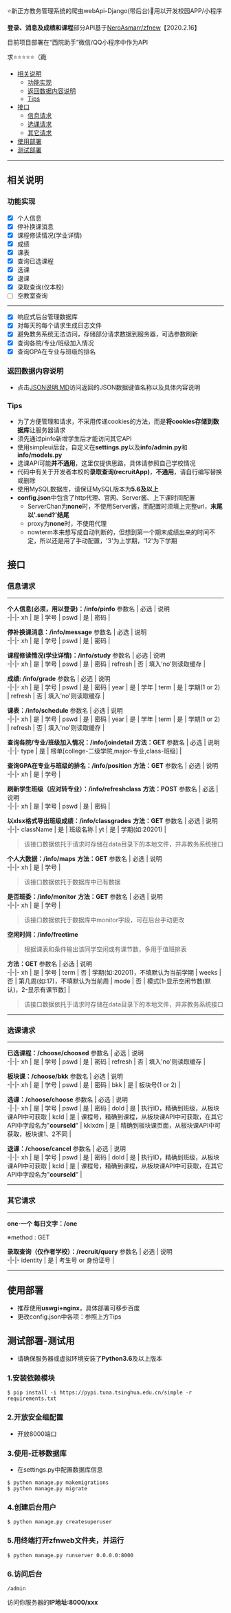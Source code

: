 
⭐新正方教务管理系统的爬虫webApi-Django(带后台)🔧用以开发校园APP/小程序

**登录、消息及成绩和课程**部分API基于[NeroAsmarr/zfnew](https://github.com/NeroAsmarr/zfnew)【2020.2.16】

目前项目部署在“西院助手”微信/QQ小程序中作为API

求⭐⭐⭐⭐⭐（跪

 - [相关说明](#相关说明)
    - [功能实现](#功能实现)
    - [返回数据内容说明](#返回数据内容说明)
    - [Tips](#Tips)
 - [接口](#接口)
    - [信息请求](#信息请求)
    - [选课请求](#选课请求)
    - [其它请求](#其它请求)
 - [使用部署](#使用部署)
 - [测试部署](#测试部署-测试用)

------

## 相关说明

### 功能实现

 - [x] 个人信息
 - [x] 停补换课消息
 - [x] 课程修读情况(学业详情)
 - [x] 成绩
 - [x] 课表
 - [x] 查询已选课程
 - [x] 选课
 - [x] 退课
 - [x] 录取查询(仅本校)
 - [ ] 空教室查询

------

 - [x] 响应式后台管理数据库
 - [x] 对每天的每个请求生成日志文件
 - [x] 避免教务系统无法访问，存储部分请求数据到服务器，可选参数刷新
 - [x] 查询各院/专业/班级加入情况
 - [x] 查询GPA在专业与班级的排名

### 返回数据内容说明

 - 点击[JSON说明.MD](https://github.com/jokerwho/zfnew_webApi/blob/master/JSON说明.MD)访问返回的JSON数据键值名称以及具体内容说明

### Tips

 - 为了方便管理和请求，不采用传递cookies的方法，而是**将cookies存储到数据库**让服务器请求
 - 须先通过pinfo新增学生后才能访问其它API
 - 使用simpleui后台，自定义在**settings.py**以及**info/admin.py**和**info/models.py**
 - 选课API可能**并不通用**，这里仅提供思路，具体请参照自己学校情况
 - 代码中有关于开发者本校的**录取查询(recruitApp)**，**不通用**，请自行编写替换或删除
 - 使用MySQL数据库，请保证MySQL版本为**5.6及以上**
 - **config.json**中包含了http代理、官网、Server酱、上下课时间配置
    - ServerChan为**none**时，不使用Server酱，而配置时须填上完整url，**末尾以'.send?'结尾**
    - proxy为**none**时，不使用代理
    - nowterm本来想写成自动判断的，但想到第一个期末成绩出来的时间不定，所以还是用了手动配置，'3'为上学期，'12'为下学期

## 接口

### 信息请求

------

**个人信息(必须，用以登录)：/info/pinfo**
参数名 | 必选 |  说明  
-|-|-
xh | 是 | 学号 |
pswd | 是 | 密码 |

**停补换课消息：/info/message**
参数名 | 必选 |  说明  
-|-|-
xh | 是 | 学号 |
pswd | 是 | 密码 |

**课程修读情况(学业详情)：/info/study**
参数名 | 必选 |  说明  
-|-|-
xh | 是 | 学号 |
pswd | 是 | 密码 |
refresh | 否 | 填入'no'则读取缓存 |

**成绩: /info/grade**
参数名 | 必选 |  说明  
-|-|-
xh | 是 | 学号 |
pswd | 是 | 密码 |
year | 是 | 学年 |
term | 是 | 学期(1 or 2) |
refresh | 否 | 填入'no'则读取缓存 |

**课表：/info/schedule**
参数名 | 必选 |  说明  
-|-|-
xh | 是 | 学号 |
pswd | 是 | 密码 |
year | 是 | 学年 |
term | 是 | 学期(1 or 2) |
refresh | 否 | 填入'no'则读取缓存 |

**查询各院/专业/班级加入情况：/info/joindetail**
**方法：GET**
参数名 | 必选 |  说明  
-|-|-
type | 是 | 榜单[college-二级学院,major-专业,class-班级] |

**查询GPA在专业与班级的排名：/info/position**
**方法：GET**
参数名 | 必选 |  说明  
-|-|-
xh | 是 | 学号 |

**刷新学生班级（应对转专业）：/info/refreshclass**
**方法：POST**
参数名 | 必选 |  说明  
-|-|-
xh | 是 | 学号 |
pswd | 是 | 密码 |

**以xlsx格式导出班级成绩：/info/classgrades**
**方法：GET**
参数名 | 必选 |  说明  
-|-|-
className | 是 | 班级名称 |
yt | 是 | 学期(如:20201) |

 > 该接口数据依托于请求时存储在data目录下的本地文件，并非教务系统接口
 
 **个人大数据：/info/maps**
**方法：GET**
参数名 | 必选 |  说明  
-|-|-
xh | 是 | 学号 |

 > 该接口数据依托于数据库中已有数据

**是否班委：/info/monitor**
**方法：GET**
参数名 | 必选 |  说明  
-|-|-
xh | 是 | 学号 |

 > 该接口数据依托于数据库中monitor字段，可在后台手动更改

**空闲时间：/info/freetime**
 > 根据课表和条件输出该同学空闲或有课节数，多用于值班排表

**方法：GET**
参数名 | 必选 |  说明  
-|-|-
xh | 是 | 学号 |
term | 否 | 学期(如:20201)，不填默认为当前学期 |
weeks | 否 | 第几周(如:17)，不填默认为当前周 |
mode | 否 | 模式[1-显示空闲节数(默认)，2-显示有课节数] |

 > 该接口数据依托于请求时存储在data目录下的本地文件，并非教务系统接口


------

### 选课请求

------

**已选课程：/choose/choosed**
参数名 | 必选 |  说明  
-|-|-
xh | 是 | 学号 |
pswd | 是 | 密码 |
refresh | 否 | 填入'no'则读取缓存 |

**板块课：/choose/bkk**
参数名 | 必选 |  说明  
-|-|-
xh | 是 | 学号 |
pswd | 是 | 密码 |
bkk | 是 | 板块号(1 or 2) |

**选课：/choose/choose**
参数名 | 必选 |  说明  
-|-|-
xh | 是 | 学号 |
pswd | 是 | 密码 |
doId | 是 | 执行ID，精确到班级，从板块课API中可获取 |
kcId | 是 | 课程号，精确到课程，从板块课API中可获取，在其它API中字段名为"**courseId**" |
kklxdm | 是 | 精确到板块课页面，从板块课API中可获取，板块课1、2不同 |

**退课：/choose/cancel**
参数名 | 必选 |  说明  
-|-|-
xh | 是 | 学号 |
pswd | 是 | 密码 |
doId | 是 | 执行ID，精确到班级，从板块课API中可获取 |
kcId | 是 | 课程号，精确到课程，从板块课API中可获取，在其它API中字段名为"**courseId**" |

------

### 其它请求

------

**one·一个 每日文字：/one**

※method : GET

**录取查询（仅作者学校）：/recruit/query**
参数名 | 必选 |  说明  
-|-|-
identity | 是 | 考生号 or 身份证号 |

------

## 使用部署
 - 推荐使用**uswgi+nginx**，具体部署可移步百度
 - 更改config.json中各项：参照上方Tips

## 测试部署-测试用

 - 请确保服务器或虚拟环境安装了**Python3.6**及以上版本

### 1.安装依赖模块

```shell
$ pip install -i https://pypi.tuna.tsinghua.edu.cn/simple -r requirements.txt
```

### 2.开放安全组配置
 - 开放8000端口

### 3.使用-迁移数据库

 - 在settings.py中配置数据库信息

```shell
$ python manage.py makemigrations
$ python manage.py migrate
```

### 4.创建后台用户

```shell
$ python manage.py createsuperuser
```

### 5.用终端打开zfnweb文件夹，并运行

```shell
$ python manage.py runserver 0.0.0.0:8000
```

### 6.访问后台

```
/admin
```

访问你服务器的**IP地址:8000/xxx**